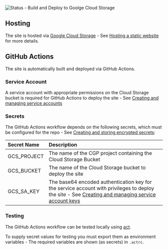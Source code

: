 ![Status - Build and Deploy to Goolge Cloud Storage](https://github.com/bshaw/sha.ws/workflows/Build%20and%20Deploy%20to%20Google%20Cloud%20Storage/badge.svg)

## Hosting

The site is hosted via [Google Cloud Storage](https://cloud.google.com/storage) - See [Hosting a static website](https://cloud.google.com/storage/docs/hosting-static-website) for more details.

## GitHub Actions

The site is automatically built and deployed via GitHub Actions.

### Service Account

A service account with appropriate permissions on the Cloud Storage bucket is required for GitHub Actions to deploy the site - See [Creating and managing service accounts](https://cloud.google.com/iam/docs/creating-managing-service-accounts)

### Secrets

The GitHub Actions workflow depends on the following secrets, which must be configured for the repo - See [Creating and storing encrypted secrets](https://help.github.com/en/actions/configuring-and-managing-workflows/creating-and-storing-encrypted-secrets):

| Secret Name | Description |
| :---------- | :---------- |
| GCS_PROJECT | The name of the CGP project containing the Cloud Storage Bucket |
| GCS_BUCKET | The name of the Cloud Storage bucket to deploy the site |
| GCS_SA_KEY | The base64 encoded authentication key for the service account with privileges to deploy the site - See [Creating and managing service account keys]((https://cloud.google.com/iam/docs/creating-managing-service-account-keys)) |

### Testing

The GitHub Actions workflow can be tested locally using [act](https://github.com/nektos/act).

To supply secret values for testing you must export them as environment variables - The required variables are shown (as secrets) in `.actrc`.
